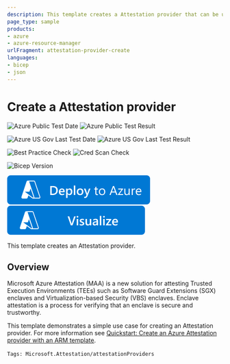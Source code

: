 ```yaml
---
description: This template creates a Attestation provider that can be used to attest the quotes from various enclaves and provide a token for third party application
page_type: sample
products:
- azure
- azure-resource-manager
urlFragment: attestation-provider-create
languages:
- bicep
- json
---
```

# Create a Attestation provider

![Azure Public Test Date](https://azurequickstartsservice.blob.core.windows.net/badges/quickstarts/microsoft.attestation/attestation-provider-create/PublicLastTestDate.svg)
![Azure Public Test Result](https://azurequickstartsservice.blob.core.windows.net/badges/quickstarts/microsoft.attestation/attestation-provider-create/PublicDeployment.svg)

![Azure US Gov Last Test Date](https://azurequickstartsservice.blob.core.windows.net/badges/quickstarts/microsoft.attestation/attestation-provider-create/FairfaxLastTestDate.svg)
![Azure US Gov Last Test Result](https://azurequickstartsservice.blob.core.windows.net/badges/quickstarts/microsoft.attestation/attestation-provider-create/FairfaxDeployment.svg)

![Best Practice Check](https://azurequickstartsservice.blob.core.windows.net/badges/quickstarts/microsoft.attestation/attestation-provider-create/BestPracticeResult.svg)
![Cred Scan Check](https://azurequickstartsservice.blob.core.windows.net/badges/quickstarts/microsoft.attestation/attestation-provider-create/CredScanResult.svg)

![Bicep Version](https://azurequickstartsservice.blob.core.windows.net/badges/quickstarts/microsoft.attestation/attestation-provider-create/BicepVersion.svg)

[![Deploy To Azure](https://raw.githubusercontent.com/Azure/azure-quickstart-templates/master/1-CONTRIBUTION-GUIDE/images/deploytoazure.svg?sanitize=true)](https://portal.azure.com/#create/Microsoft.Template/uri/https%3A%2F%2Fraw.githubusercontent.com%2FAzure%2Fazure-quickstart-templates%2Fmaster%2Fquickstarts%2Fmicrosoft.attestation%2Fattestation-provider-create%2Fazuredeploy.json)
[![Visualize](https://raw.githubusercontent.com/Azure/azure-quickstart-templates/master/1-CONTRIBUTION-GUIDE/images/visualizebutton.svg?sanitize=true)](http://armviz.io/#/?load=https%3A%2F%2Fraw.githubusercontent.com%2FAzure%2Fazure-quickstart-templates%2Fmaster%2Fquickstarts%2Fmicrosoft.attestation%2Fattestation-provider-create%2Fazuredeploy.json)

This template creates an Attestation provider.

## Overview

Microsoft Azure Attestation (MAA) is a new solution for attesting Trusted Execution Environments (TEEs) such as Software Guard Extensions (SGX) enclaves and Virtualization-based Security (VBS) enclaves. Enclave attestation is a process for verifying that an enclave is secure and trustworthy.

This template demonstrates a simple use case for creating an Attestation provider. For more information see [Quickstart: Create an Azure Attestation provider with an ARM template](https://docs.microsoft.com/azure/attestation/quickstart-template).

`Tags: Microsoft.Attestation/attestationProviders`
